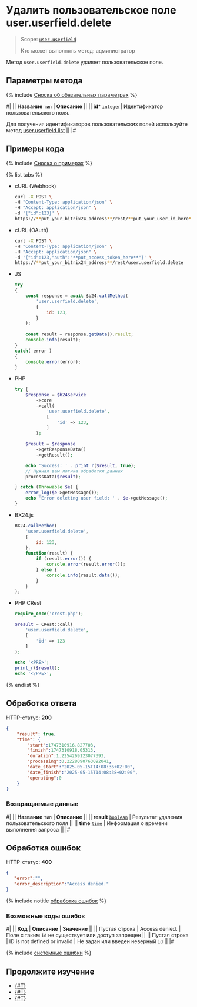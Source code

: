 # Удалить пользовательское поле user.userfield.delete

> Scope: [`user.userfield`](../../scopes/permissions.md)
>
> Кто может выполнять метод: администратор

Метод `user.userfield.delete` удаляет пользовательское поле.

## Параметры метода

{% include [Сноска об обязательных параметрах](../../../_includes/required.md) %}

#|
|| **Название**
`тип` | **Описание** ||
|| **id*** 
[`integer`](../../data-types.md)| Идентификатор пользовательского поля.

Для получения идентификаторов пользовательских полей используйте метод [user.userfield.list](./user-userfield-list.md)
 ||
|#

## Примеры кода

{% include [Сноска о примерах](../../../_includes/examples.md) %}

{% list tabs %}

- cURL (Webhook)

    ```bash
    curl -X POST \
    -H "Content-Type: application/json" \
    -H "Accept: application/json" \
    -d '{"id":123}' \
    https://**put_your_bitrix24_address**/rest/**put_your_user_id_here**/**put_your_webhook_here**/user.userfield.delete
    ```

- cURL (OAuth)

    ```bash
    curl -X POST \
    -H "Content-Type: application/json" \
    -H "Accept: application/json" \
    -d '{"id":123,"auth":"**put_access_token_here**"}' \
    https://**put_your_bitrix24_address**/rest/user.userfield.delete
    ```

- JS


    ```js
    try
    {
    	const response = await $b24.callMethod(
    		'user.userfield.delete',
    		{
    			id: 123,
    		}
    	);
    	
    	const result = response.getData().result;
    	console.info(result);
    }
    catch( error )
    {
    	console.error(error);
    }
    ```

- PHP


    ```php
    try {
        $response = $b24Service
            ->core
            ->call(
                'user.userfield.delete',
                [
                    'id' => 123,
                ]
            );
    
        $result = $response
            ->getResponseData()
            ->getResult();
    
        echo 'Success: ' . print_r($result, true);
        // Нужная вам логика обработки данных
        processData($result);
    
    } catch (Throwable $e) {
        error_log($e->getMessage());
        echo 'Error deleting user field: ' . $e->getMessage();
    }
    ```

- BX24.js

    ```js
    BX24.callMethod(
        'user.userfield.delete',
        {
            id: 123,
        },
        function(result) {
            if (result.error()) {
                console.error(result.error());
            } else {
                console.info(result.data());
            }
        }
    );
    ```

- PHP CRest

    ```php
    require_once('crest.php');

    $result = CRest::call(
        'user.userfield.delete',
        [
            'id' => 123
        ]
    );

    echo '<PRE>';
    print_r($result);
    echo '</PRE>';
    ```

{% endlist %}

## Обработка ответа

HTTP-статус: **200**

```json
{
    "result": true,
    "time": {
        "start":1747310916.827703,
        "finish":1747310918.05313,
        "duration":1.2254269123077393,
        "processing":0.2228090763092041,
        "date_start":"2025-05-15T14:08:36+02:00",
        "date_finish":"2025-05-15T14:08:38+02:00",
        "operating":0
    }
}
```

### Возвращаемые данные

#|
|| **Название**
`тип` | **Описание** ||
|| **result**
[`boolean`](../../data-types.md) | Результат удаления пользовательского поля ||
|| **time**
[`time`](../../data-types.md#time) | Информация о времени выполнения запроса ||
|#

## Обработка ошибок

HTTP-статус: **400**

```json
{	
   "error":"",
   "error_description":"Access denied."
}
```

{% include notitle [обработка ошибок](../../../_includes/error-info.md) %}

### Возможные коды ошибок

#|
|| **Код** | **Описание** | **Значение** ||
|| Пустая строка | Access denied. | Поле с таким `id` не существует или доступ запрещен ||
|| Пустая строка | ID is not defined or invalid | Не задан или введен неверный `id` ||
|#

{% include [системные ошибки](../../../_includes/system-errors.md) %}

## Продолжите изучение 

- [{#T}](./user-userfield-add.md)
- [{#T}](./user-userfield-update.md)
- [{#T}](./user-userfield-list.md)